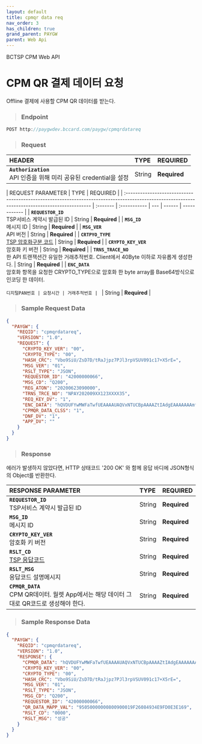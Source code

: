 ```yaml
---
layout: default
title: cpmqr data req
nav_order: 3
has_children: true
grand_parent: PAYGW
parent: Web Api
---
```


BCTSP CPM Web API

# CPM QR 결제 데이터 요청

Offline 결제에 사용할 CPM QR 데이터를 받는다.

> ### Endpoint

```js
POST http://paygwdev.bccard.com/paygw/cpmqrdatareq
```

> ### Request

| HEADER                                                                   | TYPE   | REQUIRED     |
| :----------------------------------------------------------------------- | :----- | :----------- |
| **`Authorization`** <br /> API 인증을 위해 미리 공유된 credential을 설정 | String | **Required** |

| REQUEST PARAMETER                                                                                                                              | TYPE     | REQUIRED     |
| :--------------------------------------------------------------------------------------------------------------------------------------------- | :------- | :----------- | --- | ------ | ------------ |
| **`REQUESTOR_ID`** <br /> TSP서비스 계약시 발급된 ID                                                                                           | String   | **Required** |
| **`MSG_ID`** <br /> 메시지 ID                                                                                                                  | String   | **Required** |
| **`MSG_VER`** <br /> API 버전                                                                                                                  | String   | **Required** |
| **`CRTPYO_TYPE`** <br /> [TSP 암호화구분 코드]()                                                                                               | String   | **Required** |
| **`CRYPTO_KEY_VER`** <br /> 암호화 키 버전                                                                                                     | String   | **Required** |
| **`TRNS_TRACE_NO`** <br /> 한 API 트랜잭션간 유일한 거래추적번호. Client에서 40Byte 이하로 자유롭게 생성한다.                                  | String   | **Required** |
| **`ENC_DATA`** <br /> 암호화 항목을 요청한 CRYPTO_TYPE으로 암호화 한 byte array를 Base64방식으로 인코딩 한 데이터.<br /> <br /> `디지털PAN번호 | 요청시간 | 거래추적번호 | `   | String | **Required** |

> ### Sample Request Data

```json
{
  "PAYGW": {
    "REQID": "cpmqrdatareq",
    "VERSION": "1.0",
    "REQUEST": {
      "CRYPTO_KEY_VER": "00",
      "CRYPTO_TYPE": "00",
      "HASH_CRC": "Vbo9SiU/ZsD7D/tRaJjpz7PJl3rpVSUV091c17+X5rE=",
      "MSG_VER": "01",
      "RSLT_TYPE": "JSON",
      "REQUESTOR_ID": "42000000066",
      "MSG_CD": "Q200",
      "REG_ATON": "20200623090000",
      "TRNS_TRCE_NO": "NPAY202009XX123XXXX35",
      "REQ_KEY_DV": "1",
      "ENC_DATA": "hQVDUFYwMWFaTwfUEAAAAUAQVxNTUCBpAAAAZtIAdgEAAAAAAAmfXzQBAmM2nyYImERHcznr1n2fJwGAnxAUBQmgAAgAAAAAAAAAICAGERdRIQGfNgIAi4ICAACfNwRm4DtF",
      "CPMQR_DATA_CLSS": "1",
      "DNF_DV": "1",
      "APP_DV": ""
    }
  }
}
```

> ### Response

에러가 발생하지 않았다면, HTTP 상태코드 '200 OK' 와 함께 응답 바디에 JSON형식의 Object를 반환한다.

| RESPONSE PARAMETER                                                                              | TYPE   | REQUIRED     |
| :---------------------------------------------------------------------------------------------- | :----- | :----------- |
| **`REQUESTOR_ID`** <br /> TSP서비스 계약시 발급된 ID                                            | String | **Required** |
| **`MSG_ID`** <br /> 메시지 ID                                                                   | String | **Required** |
| **`CRYPTO_KEY_VER`** <br /> 암호화 키 버전                                                      | String | **Required** |
| **`RSLT_CD`** <br /> [TSP 응답코드]()                                                           | String | **Required** |
| **`RSLT_MSG`** <br /> 응답코드 설명메시지                                                       | String | **Required** |
| **`CPMQR_DATA`** <br /> CPM QR데이터. 월렛 App에서는 해당 데이터 그대로 QR코드로 생성해야 한다. | String | **Required** |

> ### Sample Response Data

```json
{
  "PAYGW": {
    "REQID": "cpmqrdatareq",
    "VERSION": "1.0",
    "RESPONSE": {
      "CPMQR_DATA": "hQVDUFYwMWFaTwfUEAAAAUAQVxNTUCBpAAAAZtIAdgEAAAAAAAmfXzQBAmM2nyYImERHcznr1n2fJwGAnxAUBQmgAAgAAAAAAAAAICAGERdRIQGfNgIAi4ICAACfNwRm4DtF",
      "CRYPTO_KEY_VER": "00",
      "CRYPTO_TYPE": "00",
      "HASH_CRC": "Vbo9SiU/ZsD7D/tRaJjpz7PJl3rpVSUV091c17+X5rE=",
      "MSG_VER": "01",
      "RSLT_TYPE": "JSON",
      "MSG_CD": "Q200",
      "REQUESTOR_ID": "42000000066",
      "QR_DATA_MAPP_VAL": "95050000000800900019F26084934E9FD0E3E169",
      "RSLT_CD": "0000",
      "RSLT_MSG": "성공"
    }
  }
}
```
